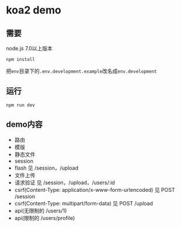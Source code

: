 # koa2 demo

## 需要

node.js 7.0以上版本

`npm install`

把`env`目录下的`.env.development.example`改名成`env.development`

## 运行

`npm run dev`

## demo内容

- 路由
- 模版
- 静态文件
- session
- flash 见 /session，/upload
- 文件上传
- 请求验证 见 /session，/upload，/users/:id
- csrf(Content-Type: application/x-www-form-urlencoded) 见 POST /session
- csrf(Content-Type: multipart/form-data) 见 POST /upload
- api(无限制的 /users/1)
- api(限制的 /users/profile)